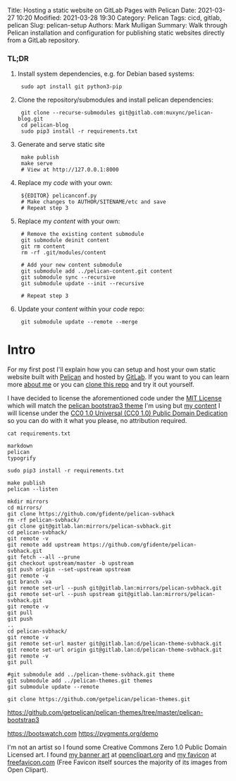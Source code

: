 Title: Hosting a static website on GitLab Pages with Pelican
Date: 2021-03-27 10:20
Modified: 2021-03-28 19:30
Category: Pelican
Tags: cicd, gitlab, pelican
Slug: pelican-setup
Authors: Mark Mulligan
Summary: Walk through Pelican installation and configuration for publishing static websites directly from a GitLab repository.

### **TL;DR**

1. Install system dependencies, e.g. for Debian based systems:

        sudo apt install git python3-pip

2. Clone the repository/submodules and install pelican dependencies:

        git clone --recurse-submodules git@gitlab.com:muxync/pelican-blog.git
        cd pelican-blog
        sudo pip3 install -r requirements.txt

3. Generate and serve static site

        make publish
        make serve
        # View at http://127.0.0.1:8000

4. Replace my *code* with your own:

        ${EDITOR} pelicanconf.py
        # Make changes to AUTHOR/SITENAME/etc and save
        # Repeat step 3

5. Replace my *content* with your own:

        # Remove the existing content submodule
        git submodule deinit content
        git rm content
        rm -rf .git/modules/content

        # Add your new content submodule
        git submodule add ../pelican-content.git content
        git submodule sync --recursive
        git submodule update --init --recursive

        # Repeat step 3

6. Update your *content* within your *code* repo:

        git submodule update --remote --merge

# Intro
For my first post I'll explain how you can setup and host your own static website built with [Pelican](https://getpelican.com) and hosted by [GitLab](https://about.gitlab.com).  If you want to you can learn more [about me](pages/about.html) or you can [clone this repo](https://gitlab.com/muxync/pelican-blog.git) and try it out yourself.

I have decided to license the aforementioned code under the [MIT License](https://en.wikipedia.org/wiki/MIT_License) which will match the [pelican bootstrap3 theme](https://github.com/getpelican/pelican-themes/blob/master/pelican-bootstrap3) I'm using but [my content](https://gitlab.com/muxync/pelican-content) I will license under the [CC0 1.0 Universal (CC0 1.0) Public Domain Dedication](https://creativecommons.org/publicdomain/zero/1.0) so you can do with it what you please, no attribution required.


`cat requirements.txt`
```
markdown
pelican
typogrify
```

```
sudo pip3 install -r requirements.txt
```


```
make publish
pelican --listen
```



```
mkdir mirrors
cd mirrors/
git clone https://github.com/gfidente/pelican-svbhack
rm -rf pelican-svbhack/
git clone git@gitlab.lan:mirrors/pelican-svbhack.git
cd pelican-svbhack/
git remote -v
git remote add upstream https://github.com/gfidente/pelican-svbhack.git
git fetch --all --prune
git checkout upstream/master -b upstream
git push origin --set-upstream upstream
git remote -v
git branch -va
git remote set-url --push git@gitlab.lan:mirrors/pelican-svbhack.git
git remote set-url --push upstream git@gitlab.lan:mirrors/pelican-svbhack.git
git remote -v
git pull
git push
..
cd pelican-svbhack/
git remote -v
git remote set-url master git@gitlab.lan:d/pelican-theme-svbhack.git
git remote set-url origin git@gitlab.lan:d/pelican-theme-svbhack.git
git remote -v
git pull
```


```
#git submodule add ../pelican-theme-svbhack.git theme
git submodule add ../pelican-themes.git themes
git submodule update --remote

```


```
git clone https://github.com/getpelican/pelican-themes.git

```
https://github.com/getpelican/pelican-themes/tree/master/pelican-bootstrap3


https://bootswatch.com
https://pygments.org/demo

I'm not an artist so I found some Creative Commons Zero 1.0 Public Domain Licensed art.  I found [my banner art](https://openclipart.org/detail/202226/banner-5) at [openclipart.org](https://openclipart.org/share) and [my favicon](https://freefavicon.com/freefavicons/animal/iconinfo/little-penguin-152-27563.html) at [freefavicon.com](https://freefavicon.com/about) (Free Favicon itself sources the majority of its images from Open Clipart).

